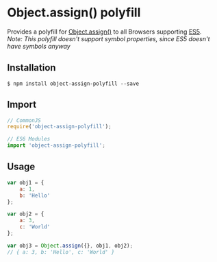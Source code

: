 # Object.assign() polyfill

Provides a polyfill for [Object.assign()](https://developer.mozilla.org/en/docs/Web/JavaScript/Reference/Global_Objects/Object/assign) to all Browsers supporting [ES5](https://caniuse.com/#search=es5).<br>
*Note: This polyfill doesn't support symbol properties, since ES5 doesn't have symbols anyway*

## Installation

```
$ npm install object-assign-polyfill --save
```

## Import

```JavaScript
// CommonJS
require('object-assign-polyfill');

// ES6 Modules
import 'object-assign-polyfill';
```

## Usage

```JavaScript
var obj1 = {
    a: 1,
    b: 'Hello'
};

var obj2 = {
    a: 3,
    c: 'World'
};

var obj3 = Object.assign({}, obj1, obj2);
// { a: 3, b: 'Hello', c: 'World' }
```
